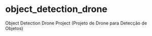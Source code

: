# object_detection_drone
 Object Detection Drone Project (Projeto de Drone para Detecção de Objetos)
